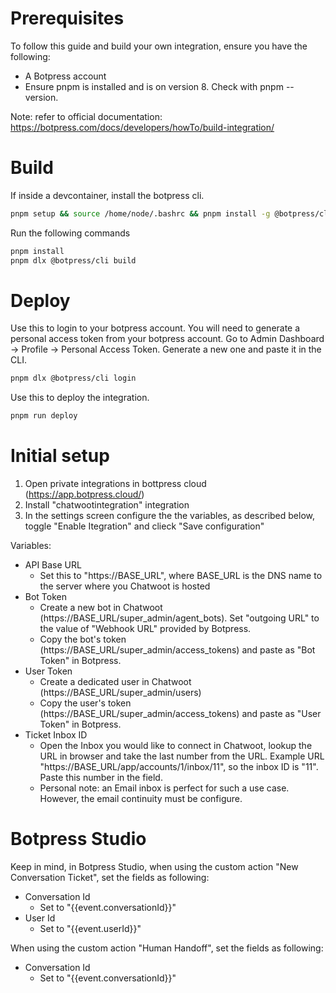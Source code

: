 # Prerequisites

To follow this guide and build your own integration, ensure you have the following:

- A Botpress account
- Ensure pnpm is installed and is on version 8. Check with pnpm --version.

Note: refer to official documentation: https://botpress.com/docs/developers/howTo/build-integration/

# Build

If inside a devcontainer, install the botpress cli.

```bash
pnpm setup && source /home/node/.bashrc && pnpm install -g @botpress/cli
```

Run the following commands

```bash
pnpm install
pnpm dlx @botpress/cli build
```

# Deploy

 Use this to login to your botpress account. You will need to generate a personal access token from your botpress account. Go to Admin Dashboard → Profile → Personal Access Token. Generate a new one and paste it in the CLI.

```bash
pnpm dlx @botpress/cli login
```

Use this to deploy the integration.

```bash
pnpm run deploy
```

# Initial setup

1. Open private integrations in bottpress cloud (https://app.botpress.cloud/)
2. Install "chatwootintegration" integration
3. In the settings screen configure the the variables, as described below, toggle "Enable Itegration" and clieck "Save configuration"

Variables:
- API Base URL
    - Set this to "https://BASE_URL", where BASE_URL is the DNS name to the server where you Chatwoot is hosted
- Bot Token
    - Create a new bot in Chatwoot (https://BASE_URL/super_admin/agent_bots). Set "outgoing URL" to the value of "Webhook URL" provided by Botpress.
    - Copy the bot's token (https://BASE_URL/super_admin/access_tokens) and paste as "Bot Token" in Botpress.
- User Token
    - Create a dedicated user in Chatwoot (https://BASE_URL/super_admin/users)
    - Copy the user's token (https://BASE_URL/super_admin/access_tokens) and paste as "User Token" in Botpress.
- Ticket Inbox ID
    - Open the Inbox you would like to connect in Chatwoot, lookup the URL in browser and take the last number from the URL. Example URL "https://BASE_URL/app/accounts/1/inbox/11", so the inbox ID is "11". Paste this number in the field.
    - Personal note: an Email inbox is perfect for such a use case. However, the email continuity must be configure.

# Botpress Studio

Keep in mind, in Botpress Studio, when using the custom action "New Conversation Ticket", set the fields as following:

- Conversation Id
    - Set to "{{event.conversationId}}"
- User Id
    - Set to "{{event.userId}}"

When using the custom action "Human Handoff", set the fields as following:

- Conversation Id
    - Set to "{{event.conversationId}}"
